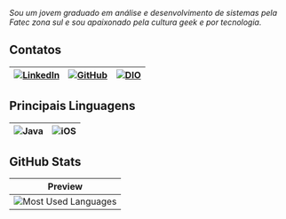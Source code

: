 
_Sou um jovem graduado em análise e desenvolvimento de sistemas pela Fatec zona sul e sou apaixonado pela cultura geek e por tecnologia._

## Contatos

[![LinkedIn](https://img.shields.io/badge/LinkedIn-000?style=for-the-badge&logo=linkedin&logoColor=white&color=000)](https://www.linkedin.com/in/renilson-s-174406125/) | [![GitHub](https://img.shields.io/badge/GitHub-100000?style=for-the-badge&logo=github&logoColor=white)](https://github.com/RenilsonSantana) | [![DIO](https://img.shields.io/badge/DIO-000?style=for-the-badge&logo=gitbook&logoColor=white&color=000)](https://www.linkedin.com/in/renilson-s-174406125/)
---| --- | --- |

## Principais Linguagens

![Java](https://img.shields.io/badge/java-%23ED8B00.svg?style=for-the-badge&logo=openjdk&logoColor=white&color=000) | ![iOS](https://img.shields.io/badge/iOS-000000?style=for-the-badge&logo=ios&logoColor=white) |
--- | --- |

## GitHub Stats

| Preview |
|:-------:|
| ![Most Used Languages](https://github-readme-stats-git-masterrstaa-rickstaa.vercel.app/api/top-langs/?username=RenilsonSantana&layout=compact&bg_color=000&border_color=0FF&title_color=FF2929&text_color=0FF)
